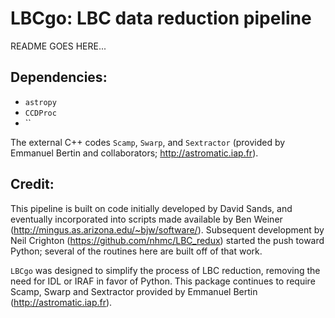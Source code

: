# LBCgo: LBC data reduction pipeline

README GOES HERE...

## Dependencies:

* `astropy`
* `CCDProc`
* ``

The external C++ codes `Scamp`, `Swarp`, and `Sextractor` (provided by Emmanuel Bertin and collaborators; http://astromatic.iap.fr).

## Credit:

This pipeline is built on code initially developed by David Sands, and eventually incorporated into scripts made available by Ben Weiner
(http://mingus.as.arizona.edu/~bjw/software/). Subsequent development by Neil Crighton (https://github.com/nhmc/LBC_redux) started the push toward Python; several of the routines here are built off of that work.

`LBCgo` was designed to simplify the process of LBC reduction, removing the need for IDL or IRAF in favor of Python. This package continues to require Scamp, Swarp and Sextractor provided by Emmanuel Bertin (http://astromatic.iap.fr).
